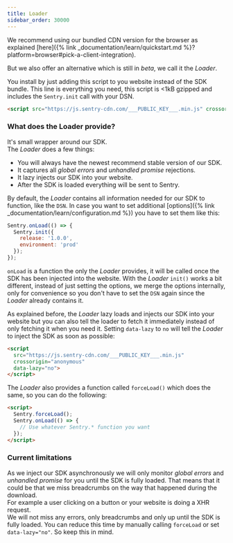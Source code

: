 ```yaml
---
title: Loader
sidebar_order: 30000
---
```


We recommend using our bundled CDN version for the browser as explained [here]({% link _documentation/learn/quickstart.md %}?platform=browser#pick-a-client-integration).

But we also offer an alternative which is still in *beta*, we call it the _Loader_.

You install by just adding this script to you website instead of the SDK bundle.
This line is everything you need, this script is <1kB gzipped and includes the `Sentry.init` call with your DSN.

```html
<script src="https://js.sentry-cdn.com/___PUBLIC_KEY___.min.js" crossorigin="anonymous"></script>
```

### What does the Loader provide?

It's small wrapper around our SDK.  
The _Loader_ does a few things:

- You will always have the newest recommend stable version of our SDK.
- It captures all _global errors_ and _unhandled promise_ rejections.
- It lazy injects our SDK into your website.
- After the SDK is loaded everything will be sent to Sentry.

By default, the _Loader_ contains all information needed for our SDK to function, like the `DSN`.  In case you want to set additional [options]({% link _documentation/learn/configuration.md %}) you have to set them like this:


```javascript
Sentry.onLoad(() => {
  Sentry.init({
    release: '1.0.0',
    environment: 'prod'
  });
});
```

`onLoad` is a function the only the _Loader_ provides, it will be called once the SDK has been injected into the website.  With the _Loader_ `init()` works a bit different, instead of just setting the options, we merge the options internally, only for convenience so you don't have to set the `DSN` again since the _Loader_ already contains it.

As explained before, the _Loader_ lazy loads and injects our SDK into your website but you can also tell the loader to fetch it immediately instead of only fetching it when you need it. Setting `data-lazy` to `no` will tell the _Loader_ to inject the SDK as soon as possible:

```html
<script
  src="https://js.sentry-cdn.com/___PUBLIC_KEY___.min.js"
  crossorigin="anonymous"
  data-lazy="no">
</script>
```

The _Loader_ also provides a function called `forceLoad()` which does the same, so you can do the following:

```html
<script>
  Sentry.forceLoad();
  Sentry.onLoad(() => {
    // Use whatever Sentry.* function you want
  });
</script>
```

### Current limitations

As we inject our SDK asynchronously we will only monitor _global errors_ and _unhandled promise_ for you until the SDK is fully loaded.
That means that it could be that we miss breadcrumbs on the way that happened during the download.  
For example a user clicking on a button or your website is doing a XHR request.  
We will not miss any errors, only breadcrumbs and only up until the SDK is fully loaded.
You can reduce this time by manually calling `forceLoad` or set `data-lazy="no"`.
So keep this in mind.
